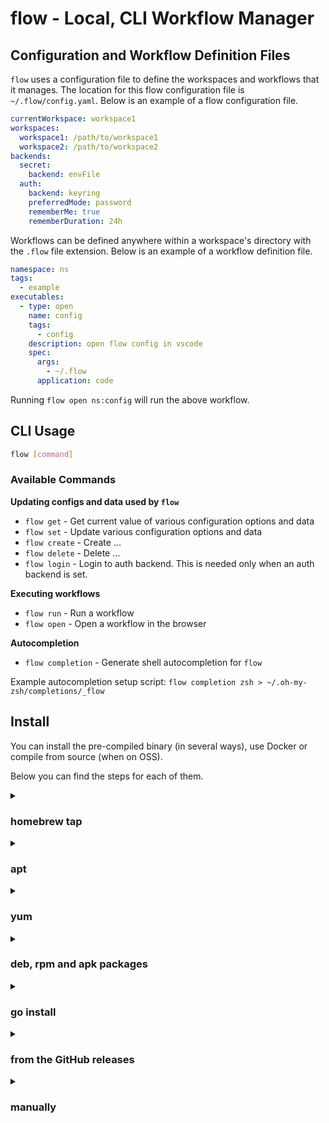 # flow - Local, CLI Workflow Manager

## Configuration and Workflow Definition Files

`flow` uses a configuration file to define the workspaces and workflows that it manages. 
The location for this flow configuration file is `~/.flow/config.yaml`. Below is an example of a flow configuration file.

```yaml
currentWorkspace: workspace1
workspaces:
  workspace1: /path/to/workspace1
  workspace2: /path/to/workspace2
backends:
  secret:
    backend: envFile
  auth:
    backend: keyring
    preferredMode: password
    rememberMe: true
    rememberDuration: 24h
```

Workflows can be defined anywhere within a workspace's directory with the `.flow` file extension.
Below is an example of a workflow definition file.

```yaml
namespace: ns
tags:
  - example
executables:
  - type: open
    name: config
    tags:
      - config
    description: open flow config in vscode
    spec:
      args:
        - ~/.flow
      application: code
```

Running `flow open ns:config` will run the above workflow.

## CLI Usage

```bash
flow [command]
``` 

### Available Commands

**Updating configs and data used by `flow`**

- `flow get` - Get current value of various configuration options and data
- `flow set` - Update various configuration options and data
- `flow create` - Create ...
- `flow delete` - Delete ...
- `flow login` - Login to auth backend. This is needed only when an auth backend is set.

**Executing workflows**

- `flow run` - Run a workflow
- `flow open` - Open a workflow in the browser

**Autocompletion**

- `flow completion` - Generate shell autocompletion for `flow`

Example autocompletion setup script: `flow completion zsh > ~/.oh-my-zsh/completions/_flow`

## Install

You can install the pre-compiled binary (in several ways), use Docker or compile from source (when on OSS).

Below you can find the steps for each of them.

<details>
  <summary><h3>homebrew tap</h3></summary>

```bash
brew install jahvon/tap/flow
```

</details>

<details>
  <summary><h3>apt</h3></summary>

```bash
echo 'deb [trusted=yes] https://apt.fury.io/jahvon/ /' | sudo tee /etc/apt/sources.list.d/jahvon.list
sudo apt update
sudo apt install flow
```

</details>

<details>
  <summary><h3>yum</h3></summary>

```bash
echo '[jahvon]
name=Gemfury jahvon repository
baseurl=https://yum.fury.io/jahvon/
enabled=1
gpgcheck=0' | sudo tee /etc/yum.repos.d/jahvon.repo
sudo yum install goreleaser
```

</details>

<details>
  <summary><h3>deb, rpm and apk packages</h3></summary>
Download the .deb, .rpm or .apk packages from the [release page](https://github.com/jahvon/flow/releases) and install them with the appropriate tools.
</details>

<details>
  <summary><h3>go install</h3></summary>

```bash
go install github.com/jahvon/flow@latest
```

</details>

<details>
  <summary><h3>from the GitHub releases</h3></summary>

Download the pre-compiled binaries from the [release page](https://github.com/jahvon/flow/releases) page and copy them to the desired location.

```bash
$ VERSION=v1.0.0
$ OS=Linux
$ ARCH=x86_64
$ TAR_FILE=flow_${OS}_${ARCH}.tar.gz
$ wget https://github.com/jahvon/flow/releases/download/${VERSION}/${TAR_FILE}
$ sudo tar xvf ${TAR_FILE} flow -C /usr/local/bin
$ rm -f ${TAR_FILE}
```

</details>

<details>
  <summary><h3>manually</h3></summary>

```bash
$ git clone github.com/jahvon/flow
$ cd flow
$ go generate ./...
$ go install
```

</details>
